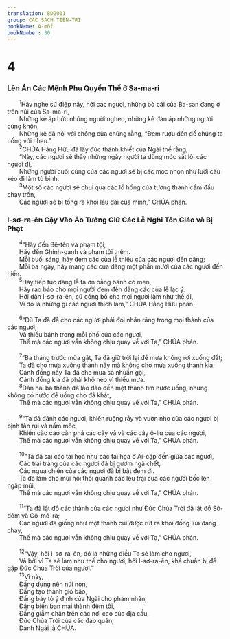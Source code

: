 ```yaml
---
translation: BD2011
group: CÁC SÁCH TIÊN-TRI
bookName: A-mốt 
bookNumber: 30
---
```


<div class="title"><h1>4</h1><h3>Lên Án Các Mệnh Phụ Quyền Thế ở Sa-ma-ri</h3></div>
<span class="verse am_4_1">  <sup>1</sup>Hãy nghe sứ điệp nầy, hỡi các ngươi, những bò cái của Ba-san đang ở trên núi của Sa-ma-ri,<br/>  Những kẻ áp bức những người nghèo, những kẻ đàn áp những người cùng khốn,<br/>  Những kẻ đã nói với chồng của chúng rằng, “Ðem rượu đến để chúng ta uống với nhau.”<br/></span>
<span class="verse am_4_2">  <sup>2</sup>CHÚA Hằng Hữu đã lấy đức thánh khiết của Ngài thề rằng,<br/>  “Này, các ngươi sẽ thấy những ngày người ta dùng móc sắt lôi các ngươi đi,<br/>  Những người cuối cùng của các ngươi sẽ bị các móc nhọn như lưỡi câu kéo đi làm tù binh.<br/></span>
<span class="verse am_4_3">  <sup>3</sup>Một số các ngươi sẽ chui qua các lỗ hổng của tường thành cắm đầu chạy trốn,<br/>  Các ngươi sẽ bị tống ra khỏi lâu đài của mình,” CHÚA phán.<br/></span>
<div class="title"><h3>I-sơ-ra-ên Cậy Vào Ảo Tưởng Giữ Các Lễ Nghi Tôn Giáo và Bị Phạt</h3></div>
<span class="verse am_4_4">  <sup>4</sup>“Hãy đến Bê-tên và phạm tội,<br/>  Hãy đến Ghinh-ganh và phạm tội thêm.<br/>  Mỗi buổi sáng, hãy đem các của lễ thiêu của các ngươi đến dâng;<br/>  Mỗi ba ngày, hãy mang các của dâng một phần mười của các ngươi đến hiến.<br/></span>
<span class="verse am_4_5">  <sup>5</sup>Hãy tiếp tục dâng lễ tạ ơn bằng bánh có men,<br/>  Hãy rao báo cho mọi người đem đến dâng các của lễ lạc ý.<br/>  Hỡi dân I-sơ-ra-ên, cứ công bố cho mọi người làm như thế đi,<br/>  Vì đó là những gì các ngươi thích làm,” CHÚA Hằng Hữu phán.<br/><br/></span>
<span class="verse am_4_6">  <sup>6</sup>“Dù Ta đã để cho các ngươi phải đói nhăn răng trong mọi thành của các ngươi,<br/>  Và thiếu bánh trong mỗi phố của các ngươi,<br/>  Thế mà các ngươi vẫn không chịu quay về với Ta,” CHÚA phán.<br/><br/></span>
<span class="verse am_4_7">  <sup>7</sup>“Ba tháng trước mùa gặt, Ta đã giữ trời lại để mưa không rơi xuống đất;<br/>  Ta đã cho mưa xuống thành nầy mà không cho mưa xuống thành kia;<br/>  Cánh đồng nầy Ta đã cho mưa sa nhuần gội,<br/>  Cánh đồng kia đã phải khô héo vì thiếu mưa.<br/></span>
<span class="verse am_4_8">  <sup>8</sup>Dân hai ba thành đã lảo đảo đến một thành tìm nước uống, nhưng không có nước để uống cho đã khát,<br/>  Thế mà các ngươi vẫn không chịu quay về với Ta,” CHÚA phán.<br/><br/></span>
<span class="verse am_4_9">  <sup>9</sup>“Ta đã đánh các ngươi, khiến ruộng rẫy và vườn nho của các ngươi bị bịnh tàn rụi và nấm mốc,<br/>  Khiến cào cào cắn phá các cây vả và các cây ô-liu của các ngươi,<br/>  Thế mà các ngươi vẫn không chịu quay về với Ta,” CHÚA phán.<br/><br/></span>
<span class="verse am_4_10">  <sup>10</sup>“Ta đã sai các tai họa như các tai họa ở Ai-cập đến giữa các ngươi,<br/>  Các trai tráng của các ngươi đã bị gươm ngã chết,<br/>  Các ngựa chiến của các ngươi đã bị bắt đem đi.<br/>  Ta đã làm cho mùi hôi thối quanh các lều trại của các ngươi bốc lên ngập mũi,<br/>  Thế mà các ngươi vẫn không chịu quay về với Ta,” CHÚA phán.<br/><br/></span>
<span class="verse am_4_11">  <sup>11</sup>“Ta đã lật đổ các thành của các ngươi như Ðức Chúa Trời đã lật đổ Sô-đôm và Gô-mô-ra;<br/>  Các ngươi đã giống như một thanh củi được rút ra khỏi đống lửa đang cháy,<br/>  Thế mà các ngươi vẫn không chịu quay về với Ta,” CHÚA phán.<br/><br/></span>
<span class="verse am_4_12">  <sup>12</sup>“Vậy, hỡi I-sơ-ra-ên, đó là những điều Ta sẽ làm cho ngươi,<br/>  Và bởi vì Ta sẽ làm như thế cho ngươi, hỡi I-sơ-ra-ên, khá chuẩn bị để gặp Ðức Chúa Trời của ngươi.”<br/></span>
<span class="verse am_4_13">  <sup>13</sup>Vì này,<br/>  Ðấng dựng nên núi non,<br/>  Ðấng tạo thành gió bão,<br/>  Ðấng bày tỏ ý định của Ngài cho phàm nhân,<br/>  Ðấng biến ban mai thành đêm tối,<br/>  Ðấng giẫm chân trên các nơi cao của địa cầu,<br/>  Ðức Chúa Trời của các đạo quân,<br/>  Danh Ngài là CHÚA.<br/></span>
